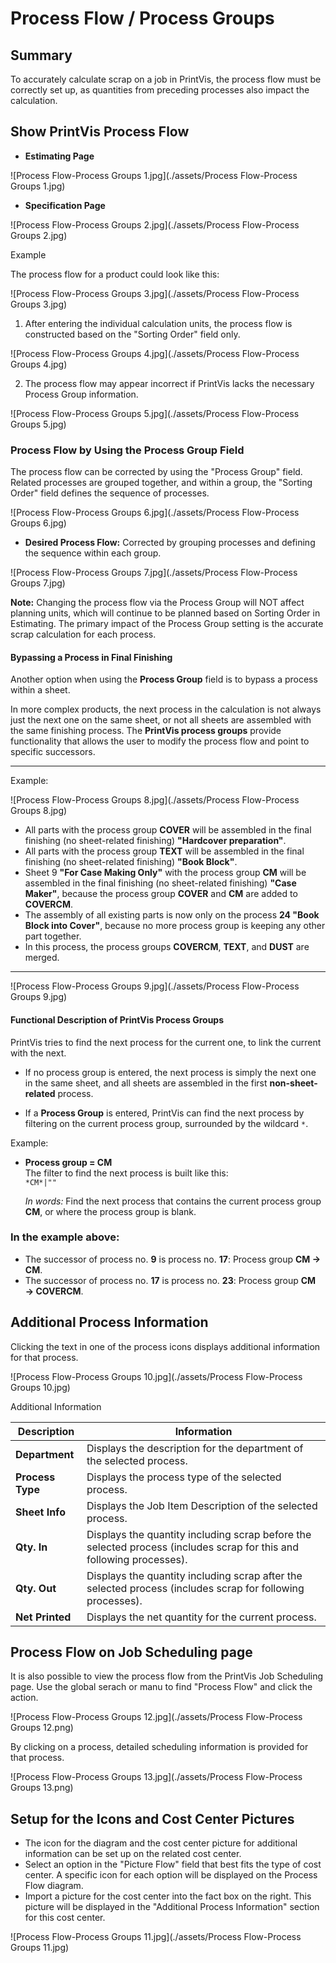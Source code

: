# Process Flow / Process Groups


## Summary

To accurately calculate scrap on a job in PrintVis, the process flow must be correctly set up, as quantities from preceding processes also impact the calculation.

## Show PrintVis Process Flow

- **Estimating Page**

![Process Flow-Process Groups 1.jpg](./assets/Process Flow-Process Groups 1.jpg)

- **Specification Page**

![Process Flow-Process Groups 2.jpg](./assets/Process Flow-Process Groups 2.jpg)

 Example

The process flow for a product could look like this:

![Process Flow-Process Groups 3.jpg](./assets/Process Flow-Process Groups 3.jpg)

1. After entering the individual calculation units, the process flow is constructed based on the "Sorting Order" field only.

![Process Flow-Process Groups 4.jpg](./assets/Process Flow-Process Groups 4.jpg)

2. The process flow may appear incorrect if PrintVis lacks the necessary Process Group information.

![Process Flow-Process Groups 5.jpg](./assets/Process Flow-Process Groups 5.jpg)


### Process Flow by Using the Process Group Field

The process flow can be corrected by using the "Process Group" field. Related processes are grouped together, and within a group, the "Sorting Order" field defines the sequence of processes.

![Process Flow-Process Groups 6.jpg](./assets/Process Flow-Process Groups 6.jpg)

- **Desired Process Flow:** Corrected by grouping processes and defining the sequence within each group.

![Process Flow-Process Groups 7.jpg](./assets/Process Flow-Process Groups 7.jpg)

**Note:** Changing the process flow via the Process Group will NOT affect planning units, which will continue to be planned based on Sorting Order in Estimating. The primary impact of the Process Group setting is the accurate scrap calculation for each process.

#### Bypassing a Process in Final Finishing

Another option when using the **Process Group** field is to bypass a process within a sheet.

In more complex products, the next process in the calculation is not always just the next one on the same sheet, or not all sheets are assembled with the same finishing process. The **PrintVis process groups** provide functionality that allows the user to modify the process flow and point to specific successors.

---

 Example:

![Process Flow-Process Groups 8.jpg](./assets/Process Flow-Process Groups 8.jpg)

- All parts with the process group **COVER** will be assembled in the final finishing (no sheet-related finishing) **"Hardcover preparation"**.
- All parts with the process group **TEXT** will be assembled in the final finishing (no sheet-related finishing) **"Book Block"**.
- Sheet 9 **"For Case Making Only"** with the process group **CM** will be assembled in the final finishing (no sheet-related finishing) **"Case Maker"**, because the process group **COVER** and **CM** are added to **COVERCM**.
- The assembly of all existing parts is now only on the process **24 "Book Block into Cover"**, because no more process group is keeping any other part together.
- In this process, the process groups **COVERCM**, **TEXT**, and **DUST** are merged.

---
![Process Flow-Process Groups 9.jpg](./assets/Process Flow-Process Groups 9.jpg)

#### Functional Description of PrintVis Process Groups

PrintVis tries to find the next process for the current one, to link the current with the next.

- If no process group is entered, the next process is simply the next one in the same sheet, and all sheets are assembled in the first **non-sheet-related** process.

- If a **Process Group** is entered, PrintVis can find the next process by filtering on the current process group, surrounded by the wildcard `*`.

 Example:

- **Process group = CM**  
  The filter to find the next process is built like this:  
  `*CM*|""`

  _In words:_ Find the next process that contains the current process group **CM**, or where the process group is blank.

### In the example above:

- The successor of process no. **9** is process no. **17**: Process group **CM → CM**.
- The successor of process no. **17** is process no. **23**: Process group **CM → COVERCM**.



## Additional Process Information

Clicking the text in one of the process icons displays additional information for that process.

![Process Flow-Process Groups 10.jpg](./assets/Process Flow-Process Groups 10.jpg)


Additional Information

| Description    | Information                                                                                  |
|----------------|----------------------------------------------------------------------------------------------|
| **Department** | Displays the description for the department of the selected process.                        |
| **Process Type** | Displays the process type of the selected process.                                          |
| **Sheet Info** | Displays the Job Item Description of the selected process.                                  |
| **Qty. In**    | Displays the quantity including scrap before the selected process (includes scrap for this and following processes). |
| **Qty. Out**   | Displays the quantity including scrap after the selected process (includes scrap for following processes). |
| **Net Printed** | Displays the net quantity for the current process.                                           |

## Process Flow on Job Scheduling page

It is also possible to view the process flow from the PrintVis Job Scheduling page. Use the global serach or manu to find "Process Flow" and click the action.

![Process Flow-Process Groups 12.jpg](./assets/Process Flow-Process Groups 12.png)

By clicking on a process, detailed scheduling information is provided for that process.

![Process Flow-Process Groups 13.jpg](./assets/Process Flow-Process Groups 13.png)

## Setup for the Icons and Cost Center Pictures

- The icon for the diagram and the cost center picture for additional information can be set up on the related cost center.
- Select an option in the "Picture Flow" field that best fits the type of cost center. A specific icon for each option will be displayed on the Process Flow diagram.
- Import a picture for the cost center into the fact box on the right. This picture will be displayed in the "Additional Process Information" section for this cost center.

![Process Flow-Process Groups 11.jpg](./assets/Process Flow-Process Groups 11.jpg)

